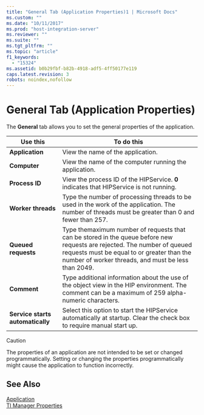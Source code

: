 ```yaml
---
title: "General Tab (Application Properties)1 | Microsoft Docs"
ms.custom: ""
ms.date: "10/11/2017"
ms.prod: "host-integration-server"
ms.reviewer: ""
ms.suite: ""
ms.tgt_pltfrm: ""
ms.topic: "article"
f1_keywords: 
  - "15324"
ms.assetid: b0b29fbf-b82b-4918-adf5-4ff50177e119
caps.latest.revision: 3
robots: noindex,nofollow
---
```

# General Tab (Application Properties)
The **General** tab allows you to set the general properties of the application.  
  
|Use this|To do this|  
|--------------|----------------|  
|**Application**|View the name of the application.|  
|**Computer**|View the name of the computer running the application.|  
|**Process ID**|View the process ID of the HIPService. **0** indicates that HIPService is not running.|  
|**Worker threads**|Type the number of processing threads to be used in the work of the application. The number of threads must be greater than 0 and fewer than 257.|  
|**Queued requests**|Type themaximum number of requests that can be stored in the queue before new requests are rejected. The number of queued requests must be equal to or greater than the number of worker threads, and must be less than 2049.|  
|**Comment**|Type additional information about the use of the object view in the HIP environment. The comment can be a maximum of 259 alpha-numeric characters.|  
|**Service starts automatically**|Select this option to start the HIPService automatically at startup. Clear the check box to require manual start up.|  
  
> [!CAUTION]
>  The properties of an application are not intended to be set or changed programmatically. Setting or changing the properties programmatically might cause the application to function incorrectly.  
  
## See Also  
 [Application](../core/application.md)   
 [TI Manager Properties](../core/ti-manager-properties.md)